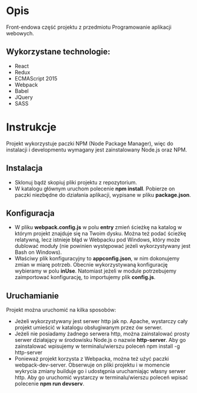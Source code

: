 # Opis
Front-endowa część projektu z przedmiotu Programowanie aplikacji webowych.
## Wykorzystane technologie:
* React
* Redux
* ECMAScript 2015
* Webpack
* Babel
* JQuery
* SASS

# Instrukcje
Projekt wykorzystuje paczki NPM (Node Package Manager), więc do instalacji i developmentu wymagany jest zainstalowany Node.js oraz NPM.

## Instalacja
* Sklonuj bądź skopiuj pliki projektu z repozytorium.
* W katalogu głównym uruchom polecenie **npm install**. Pobierze on paczki niezbędne do działania aplikacji, wypisane w pliku **package.json**.

## Konfiguracja
* W pliku **webpack.config.js** w polu **entry** zmień ścieżkę na katalog w którym projekt znajduje się na Twoim dysku. Można też podać ścieżkę relatywną, lecz istnieje błąd w Webpacku pod Windows, który może dublować moduły (nie powinien występować jeżeli wykorzystywany jest Bash on Windows).
* Właściwy plik konfiguracyjny to **appconfig.json**, w nim dokonujemy zmian w miarę potrzeb. Obecnie wykorzystywaną konfigurację wybieramy w polu **inUse**. Natomiast jeżeli w module potrzebujemy zaimportować konfigurację, to importujemy plik **config.js**.

## Uruchamianie
Projekt można uruchomić na kilka sposobów:
* Jeżeli wykorzystywany jest serwer http jak np. Apache, wystarczy cały projekt umieścić w katalogu obsługiwanym przez ów serwer.
* Jeżeli nie posiadamy żadnego serwera http, można zainstalować prosty serwer działający w środowisku Node.js o nazwie **http-server**. Aby go zainstalować wpisujemy w terminalu/wierszu poleceń npm install -g http-server
* Ponieważ projekt korzysta z Webpacka, można też użyć paczki webpack-dev-server. Obserwuje on pliki projektu i w momencie wykrycia zmiany builduje go i udostępnia uruchamiając własny serwer http. Aby go uruchomić wystarczy w terminalu/wierszu poleceń wpisać polecenie **npm run devserv**. 